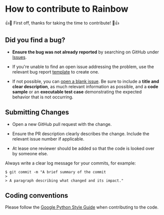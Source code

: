 # How to contribute to Rainbow

:+1::tada: First off, thanks for taking the time to contribute! :tada::+1:

## Did you find a bug?

* **Ensure the bug was not already reported** by searching on GitHub under [Issues](https://github.com/AlphonsG/Rainbow-Optical-Flow-For-ALI/issues).

* If you're unable to find an open issue addressing the problem, use the relevant bug report [template](https://github.com/AlphonsG/Rainbow-Optical-Flow-For-ALI/issues/new/choose) to create one. 

* If not possible, you can [open a blank issue](https://github.com/AlphonsG/Rainbow-Optical-Flow-For-ALI/issues/new). Be sure to include a **title and clear description**, as much relevant information as possible, and a **code sample** or an **executable test case** demonstrating the expected behavior that is not occurring.

## Submitting Changes

* Open a new GitHub pull request with the change.

* Ensure the PR description clearly describes the change. Include the relevant issue number if applicable.

* At lease one reviewer should be added so that the code is looked over by someone else.

Always write a clear log message for your commits, for example:

    $ git commit -m "A brief summary of the commit
    > 
    > A paragraph describing what changed and its impact."
    
 ## Coding conventions
 
 Please follow the [Google Python Style Guide](https://google.github.io/styleguide/pyguide.html) when contributing to the code.
 
